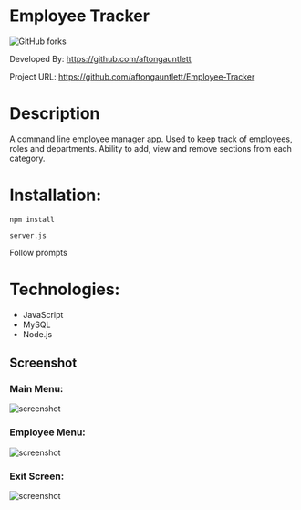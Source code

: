 # Employee Tracker

![GitHub forks](https://img.shields.io/github/forks/aftongauntlett/Employee-Tracker?style=social)


Developed By: https://github.com/aftongauntlett

Project URL: https://github.com/aftongauntlett/Employee-Tracker


# Description
A command line employee manager app. Used to keep track of employees, roles and departments. Ability to add, view and remove sections from each category. 

# Installation:

```npm install``` 

```server.js``` 

Follow prompts


# Technologies: 

* JavaScript
* MySQL
* Node.js

## Screenshot


### Main Menu:

![screenshot](https://i.imgur.com/m2atIiW.jpg)

### Employee Menu:

![screenshot](https://i.imgur.com/061XzaO.jpg)

### Exit Screen:

![screenshot](https://i.imgur.com/eZYjAGN.jpg)



